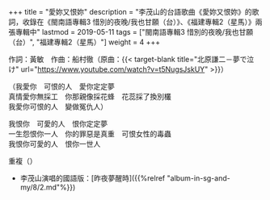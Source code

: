 +++
title = "愛妳又恨妳"
description = "李茂山的台語歌曲《愛妳又恨妳》的歌詞，收錄在《閩南語專輯3 惜別的夜晚/我也甘願（台）》、《福建專輯2（星馬）》兩張專輯中"
lastmod = 2019-05-11
tags = ["閩南語專輯3 惜別的夜晚/我也甘願（台）",  "福建專輯2（星馬）"]
weight = 4
+++

作詞：黃敏　作曲：船村徹（原曲：{{< target-blank title="北原謙二－夢で泣け" url="https://www.youtube.com/watch?v=t5NugsJskUY" >}}）  

（我愛你　可恨的人　愛你定定夢  
真情愛你無採工　你那親像採花蜂　花蕊採了換別欉  
我愛你可恨的人　變做冤仇人）  

我恨你　可愛的人　恨你定定夢  
一生怨恨你一人　你的罪惡是真重　可恨女性的毒蟲  
我恨你可愛的人　恨你一世人  

重複（）

* 李茂山演唱的國語版：[昨夜夢醒時]({{%relref "album-in-sg-and-my/8/2.md"%}}) 

